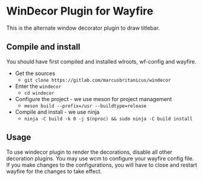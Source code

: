# WinDecor Plugin for Wayfire

This is the alternate window decorator plugin to draw titlebar.

## Compile and install
You should have first compiled and installed wlroots, wf-config and wayfire.

- Get the sources
  - `git clone https://gitlab.com/marcusbritanicus/windecor`
- Enter the `windecor`
  - `cd windecor`
- Configure the project - we use meson for project management
  - `meson build --prefix=/usr --buildtype=release`
- Compile and install - we use ninja
  - `ninja -C build -k 0 -j $(nproc) && sudo ninja -C build install`

## Usage
To use windecor plugin to render the decorations, disable all other decoration plugins. You may use wcm to configure your wayfire config file.
If you make changes to the configurations, you will have to close and restart wayfire for the changes to take effect.
